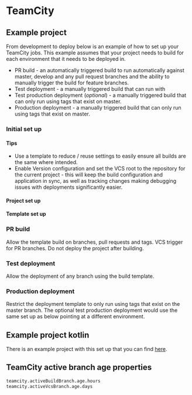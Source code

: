 # TeamCity

## Example project

From development to deploy below is an example of how to set up your TeamCity jobs. This example assumes that your project needs to build for each environment that it needs to be deployed in.

- PR build - an automatically triggered build to run automatically against master, develop and any pull request branches and the ability to manually trigger the build for feature branches.
- Test deployment - a manually triggered build that can run with
- Test production deployment (_optional_) - a manually triggered build that can only run using tags that exist on master.
- Production deployment - a manually triggered build that can only run using tags that exist on master.

### Initial set up

#### Tips

- Use a template to reduce / reuse settings to easily ensure all builds are the same where intended.
- Enable Version configuration and set the VCS root to the repository for the current project - this will keep the build configuration and application in sync, as well as tracking changes making debugging issues with deployments significantly easier.

#### Project set up

#### Template set up

### PR build

Allow the template build on branches, pull requests and tags. VCS trigger for PR branches. Do not deploy the project after building.

### Test deployment

Allow the deployment of any branch using the build template.

### Production deployment

Restrict the deployment template to only run using tags that exist on the master branch. The optional test production deployment would use the same set up as below pointing at a different environment.

## Example project kotlin

There is an example project with this set up that you can find [here](.).

## TeamCity active branch age properties

```bash
teamcity.activeBuildBranch.age.hours
teamcity.activeVcsBranch.age.days
```
